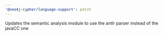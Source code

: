 ```yaml
---
'@neo4j-cypher/language-support': patch
---
```


Updates the semantic analysis module to use the antlr parser instead of the javaCC one
